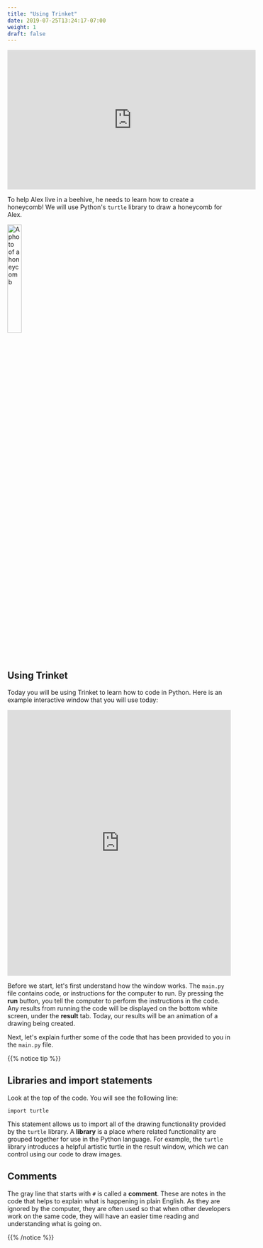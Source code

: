 ```yaml
---
title: "Using Trinket"
date: 2019-07-25T13:24:17-07:00
weight: 1
draft: false
---
```


<p style="text-align: center;"><iframe width="560" height="315" src="https://www.youtube.com/embed/_DbRac3d0lo" frameborder="0" allow="accelerometer; autoplay; clipboard-write; encrypted-media; gyroscope; picture-in-picture" allowfullscreen></iframe></p>

To help Alex live in a beehive, he needs to learn how to create a honeycomb! We will use Python's `turtle` library to draw a honeycomb for Alex.

<img src="../media/turtle_honeycomb.png" alt="A photo of a honeycomb" width="25%" />

## Using Trinket

Today you will be using Trinket to learn how to code in Python. Here is an example interactive window that you will use today:

<iframe src="https://trinket.io/embed/python/1363ac22be" width="100%" height="600" frameborder="0" marginwidth="0" marginheight="0" allowfullscreen></iframe>

Before we start, let's first understand how the window works. The `main.py` file contains code, or instructions for the computer to run. By pressing the **run** button, you tell the computer to perform the instructions in the code. Any results from running the code will be displayed on the bottom white screen, under the **result** tab. Today, our results will be an animation of a drawing being created.

Next, let's explain further some of the code that has been provided to you in the `main.py` file.

{{% notice tip %}}

## Libraries and import statements

Look at the top of the code. You will see the following line:

```
import turtle
```

This statement allows us to import all of the drawing functionality provided by the `turtle` library. A **library** is a place where related functionality are grouped together for use in the Python language. For example, the `turtle` library introduces a helpful artistic turtle in the result window, which we can control using our code to draw images.

## Comments

The gray line that starts with `#` is called a **comment**. These are notes in the code that helps to explain what is happening in plain English. As they are ignored by the computer, they are often used so that when other developers work on the same code, they will have an easier time reading and understanding what is going on.

{{% /notice %}}